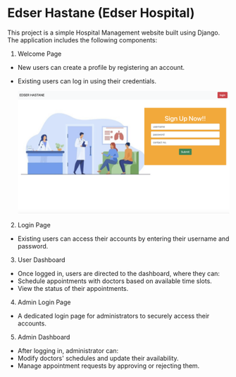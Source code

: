 # Edser Hastane (Edser Hospital)
This project is a simple Hospital Management website built using Django. The application includes the following components:

1. Welcome Page
   
  - New users can create a profile by registering an account.
  - Existing users can log in using their credentials.

    ![](./Screenshots/welcome_page.png)
2. Login Page

  - Existing users can access their accounts by entering their username and password.
3. User Dashboard

  - Once logged in, users are directed to the dashboard, where they can:
  - Schedule appointments with doctors based on available time slots.
  - View the status of their appointments.
4. Admin Login Page

  - A dedicated login page for administrators to securely access their accounts.
5. Admin Dashboard

  - After logging in, administrator can:
  - Modify doctors' schedules and update their availability.
  - Manage appointment requests by approving or rejecting them.

